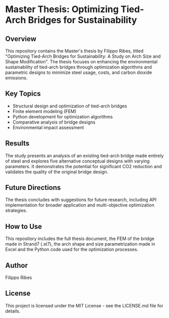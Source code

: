 # Master Thesis: Optimizing Tied-Arch Bridges for Sustainability

## Overview
This repository contains the Master's thesis by Filippo Ribes, titled "Optimizing Tied-Arch Bridges for Sustainability: A Study on Arch Size and Shape Modification". The thesis focuses on enhancing the environmental sustainability of tied-arch bridges through optimization algorithms and parametric designs to minimize steel usage, costs, and carbon dioxide emissions.

## Key Topics
- Structural design and optimization of tied-arch bridges
- Finite element modeling (FEM)
- Python development for optimization algorithms
- Comparative analysis of bridge designs
- Environmental impact assessment

## Results
The study presents an analysis of an existing tied-arch bridge made entirely of steel and explores five alternative conceptual designs with varying parameters. It demonstrates the potential for significant CO2 reduction and validates the quality of the original bridge design.

## Future Directions
The thesis concludes with suggestions for future research, including API implementation for broader application and multi-objective optimization strategies.

## How to Use
This repository includes the full thesis document, the FEM of the bridge made in Strand7 (.st7), the arch shape and size parametrization made in Excel and the Python code used for the optimization processes.

## Author
Filippo Ribes

## License
This project is licensed under the MIT License - see the LICENSE.md file for details.
